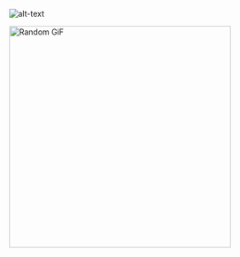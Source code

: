 ![alt-text](https://user-images.githubusercontent.com/74038190/235224431-e8c8c12e-6826-47f1-89fb-2ddad83b3abf.gif)
<p align="">
  <img height="400" src="https://github-readme-utils.vercel.app/api/gif/anime" alt="Random GiF">
</p>
